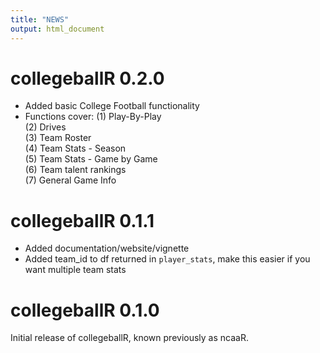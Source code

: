 ```yaml
---
title: "NEWS"
output: html_document
---
```


# collegeballR 0.2.0

- Added basic College Football functionality
- Functions cover: 
  (1) Play-By-Play   
  (2) Drives   
  (3) Team Roster   
  (4) Team Stats - Season   
  (5) Team Stats - Game by Game   
  (6) Team talent rankings   
  (7) General Game Info  


# collegeballR 0.1.1

- Added documentation/website/vignette 
- Added team_id to df returned in  `player_stats`, make this easier if you want multiple team stats

# collegeballR 0.1.0

Initial release of collegeballR, known previously as ncaaR.
